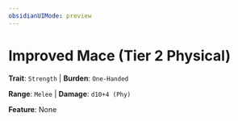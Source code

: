 ```yaml
---
obsidianUIMode: preview
---
```

# Improved Mace (Tier 2 Physical)

**Trait**: `Strength` | **Burden**: `One-Handed`

**Range**: `Melee` | **Damage**: `d10+4 (Phy)`

**Feature**: None